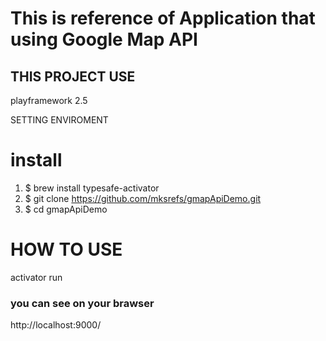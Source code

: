# This is reference of Application that using Google Map API

## THIS PROJECT USE
playframework 2.5

SETTING ENVIROMENT

# install

1. $ brew install typesafe-activator
1. $ git clone https://github.com/mksrefs/gmapApiDemo.git
1. $ cd gmapApiDemo

# HOW TO USE
activator run

### you can see on your brawser

http://localhost:9000/
